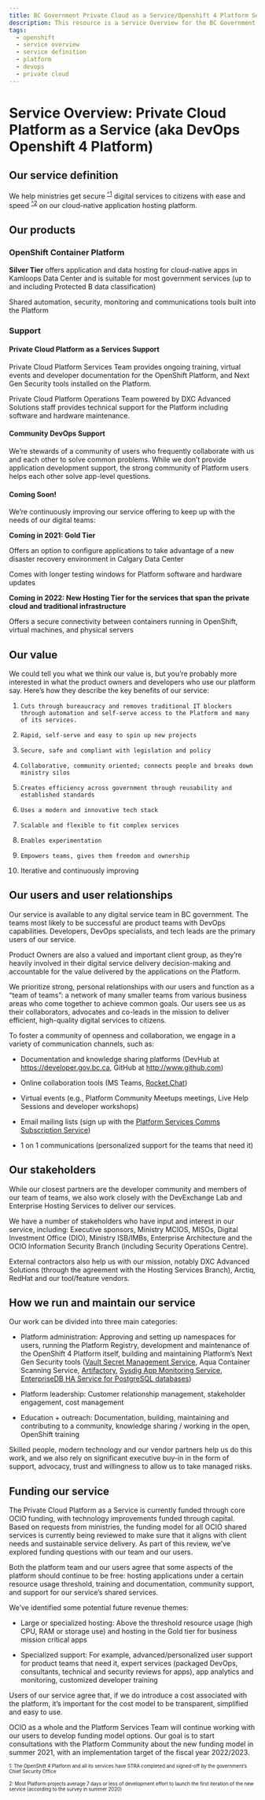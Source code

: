 ```yaml
---
title: BC Government Private Cloud as a Service/Openshift 4 Platform Service Overview
description: This resource is a Service Overview for the BC Government's Private Cloud as a Service also knows as DevOps Openshift 4 Platform  and concisely describes in a plain language the key elements of the service for current and prospective users of the service.
tags:
  - openshift
  - service overview
  - service definition
  - platform
  - devops
  - private cloud
---
```



# Service Overview: Private Cloud Platform as a Service (aka DevOps Openshift 4 Platform)

  
## Our service definition 

We help ministries get secure <sup>[^1](#myfootnote1)</sup> digital services to citizens with ease and speed <sup>[^2](#myfootnote2)</sup> on our cloud-native application hosting platform.   


## Our products 

### OpenShift Container Platform 

**Silver Tier** offers application and data hosting for cloud-native apps in Kamloops Data Center and is suitable for most government services (up to and including Protected B data classification) 

Shared automation, security, monitoring and communications tools built into the Platform 

### Support 

#### Private Cloud Platform as a Services Support 

Private Cloud Platform Services Team provides ongoing training, virtual events and developer documentation for the OpenShift Platform, and Next Gen Security tools installed on the Platform.  

Private Cloud Platform Operations Team powered by DXC Advanced Solutions staff provides technical support for the Platform including software and hardware maintenance. 

#### Community DevOps Support 

We’re stewards of a community of users who frequently collaborate with us and each other to solve common problems. While we don’t provide application development support, the strong community of Platform users helps each other solve app-level questions. 

#### Coming Soon! 

We’re continuously improving our service offering to keep up with the needs of our digital teams: 

**Coming in 2021: Gold Tier** 

Offers an option to configure applications to take advantage of a new disaster recovery environment in Calgary Data Center 

Comes with longer testing windows for Platform software and hardware updates 

**Coming in 2022: New Hosting Tier for the services that span the private cloud and traditional infrastructure** 

Offers a secure connectivity between containers running in OpenShift, virtual machines, and physical servers 

## Our value 

We could tell you what we think our value is, but you’re probably more interested in what the product owners and developers who use our platform say. Here’s how they describe the key benefits of our service: 

1.     Cuts through bureaucracy and removes traditional IT blockers through automation and self-serve access to the Platform and many of its services. 

2.     Rapid, self-serve and easy to spin up new projects 

3.     Secure, safe and compliant with legislation and policy 

4.     Collaborative, community oriented; connects people and breaks down ministry silos 

5.     Creates efficiency across government through reusability and established standards 

6.     Uses a modern and innovative tech stack 

7.     Scalable and flexible to fit complex services 

8.     Enables experimentation 

9.     Empowers teams, gives them freedom and ownership 

10.  Iterative and continuously improving 


## Our users and user relationships 

Our service is available to any digital service team in BC government. The teams most likely to be successful are product teams with DevOps capabilities. Developers, DevOps specialists, and tech leads are the primary users of our service. 

Product Owners are also a valued and important client group, as they’re heavily involved in their digital service delivery decision-making and accountable for the value delivered by the applications on the Platform. 

We prioritize strong, personal relationships with our users and function as a “team of teams”: a network of many smaller teams from various business areas who come together to achieve common goals. Our users see us as their collaborators, advocates and co-leads in the mission to deliver efficient, high-quality digital services to citizens. 

To foster a community of openness and collaboration, we engage in a variety of communication channels, such as: 

*  Documentation and knowledge sharing platforms (DevHub at https://developer.gov.bc.ca, GitHub at http://www.github.com) 

*  Online collaboration tools (MS Teams, [Rocket.Chat](http://chat.developer.gov.bc.ca/)) 

*  Virtual events (e.g., Platform Community Meetups meetings, Live Help Sessions and developer workshops) 

*  Email mailing lists (sign up with the [Platform Services Comms Subscription Service](https://subscribe.developer.gov.bc.ca))

*  1 on 1 communications (personalized support for the teams that need it) 

## Our stakeholders 

While our closest partners are the developer community and members of our team of teams, we also work closely with the DevExchange Lab and Enterprise Hosting Services to deliver our services. 

We have a number of stakeholders who have input and interest in our service, including: Executive sponsors, Ministry MCIOS, MISOs, Digital Investment Office (DIO), Ministry ISB/IMBs, Enterprise Architecture and the OCIO Information Security Branch (including Security Operations Centre). 

External contractors also help us with our mission, notably DXC Advanced Solutions (through the agreement with the Hosting Services Branch), Arctiq, RedHat and our tool/feature vendors. 

## How we run and maintain our service 

Our work can be divided into three main categories: 

*  Platform administration: Approving and setting up namespaces for users, running the Platform Registry, development and maintenance of the OpenShift 4 Platform itself, building and maintaining Platform’s Next Gen Security tools ([Vault Secret Management Service](https://developer.gov.bc.ca/BC-Government-Vault-Secrets-Management), Aqua Container Scanning Service, [Artifactory](https://developer.gov.bc.ca/BC-Government-Artifact-Repository-Service-Definition), [Sysdig App Monitoring Service](https://developer.gov.bc.ca/BC-Government-Sysdig-Monitoring-Service-Definition), [EnterpriseDB HA Service for PostgreSQL databases](https://developer.gov.bc.ca/BC-Government-EDB-Operator-Service-Definition)) 

*  Platform leadership: Customer relationship management, stakeholder engagement, cost management 

*  Education + outreach: Documentation, building, maintaining and contributing to a community, knowledge sharing / working in the open, OpenShift training 

Skilled people, modern technology and our vendor partners help us do this work, and we also rely on significant executive buy-in in the form of support, advocacy, trust and willingness to allow us to take managed risks. 

## Funding our service 

The Private Cloud Platform as a Service is currently funded through core OCIO funding, with technology improvements funded through capital. Based on requests from ministries, the funding model for all OCIO shared services is currently being reviewed to make sure that it aligns with client needs and sustainable service delivery. As part of this review, we’ve explored funding questions with our team and our users. 

Both the platform team and our users agree that some aspects of the platform should continue to be free: hosting applications under a certain resource usage threshold, training and documentation, community support, and support for our service’s shared services. 

We’ve identified some potential future revenue themes: 

*  Large or specialized hosting: Above the threshold resource usage (high CPU, RAM or storage use) and hosting in the Gold tier for business mission critical apps 

*  Specialized support: For example, advanced/personalized user support for product teams that need it, expert services (packaged DevOps, consultants, technical and security reviews for apps), app analytics and monitoring, customized developer training 

Users of our service agree that, if we do introduce a cost associated with the platform, it’s important for the cost model to be transparent, simplified and easy to use. 

OCIO as a whole and the Platform Services Team will continue working with our users to develop funding model options. Our goal is to start consultations with the Platform Community about the new funding model in summer 2021, with an implementation target of the fiscal year 2022/2023. 

  

<sub><sup><a name="myfootnote1">1</a>: The OpenShift 4 Platform and all its services have STRA completed and signed-off by the government’s Chief Security Office </sup></sub>

<sub><sup><a name="myfootnote2">2</a>: Most Platform projects average 7 days or less of development effort to launch the first iteration of the new service (according to the survey in summer 2020) </sup></sub>

 
 

 
